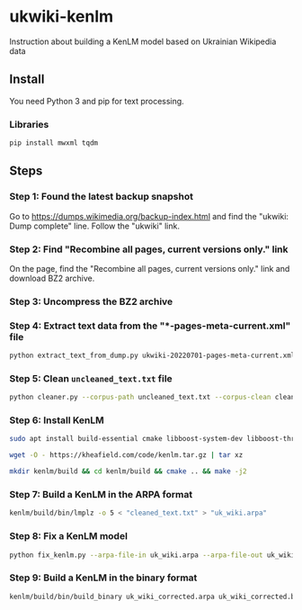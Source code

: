 # ukwiki-kenlm

Instruction about building a KenLM model based on Ukrainian Wikipedia data

## Install

You need Python 3 and pip for text processing.

### Libraries

```bash
pip install mwxml tqdm
```

## Steps

### Step 1: Found the latest backup snapshot

Go to https://dumps.wikimedia.org/backup-index.html and find the "ukwiki: Dump complete" line. Follow the "ukwiki" link.

### Step 2: Find "Recombine all pages, current versions only." link

On the page, find the "Recombine all pages, current versions only." link and download BZ2 archive.

### Step 3: Uncompress the BZ2 archive

### Step 4: Extract text data from the "*-pages-meta-current.xml" file

```bash
python extract_text_from_dump.py ukwiki-20220701-pages-meta-current.xml > uncleaned_text.txt
```

### Step 5: Clean `uncleaned_text.txt` file

```bash
python cleaner.py --corpus-path uncleaned_text.txt --corpus-clean cleaned_text.txt --n-workers 5 --min-words 2
```

### Step 6: Install KenLM

```bash
sudo apt install build-essential cmake libboost-system-dev libboost-thread-dev libboost-program-options-dev libboost-test-dev libeigen3-dev zlib1g-dev libbz2-dev liblzma-dev

wget -O - https://kheafield.com/code/kenlm.tar.gz | tar xz

mkdir kenlm/build && cd kenlm/build && cmake .. && make -j2
```

### Step 7: Build a KenLM in the ARPA format

```bash
kenlm/build/bin/lmplz -o 5 < "cleaned_text.txt" > "uk_wiki.arpa"
```

### Step 8: Fix a KenLM model

```bash
python fix_kenlm.py --arpa-file-in uk_wiki.arpa --arpa-file-out uk_wiki_corrected.arpa
```

### Step 9: Build a KenLM in the binary format

```bash
kenlm/build/bin/build_binary uk_wiki_corrected.arpa uk_wiki_corrected.bin
```
